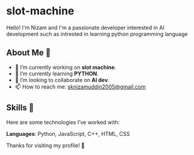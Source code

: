 # slot-machine
Hello! I'm Nizam and I'm a passionate developer interested in AI development such as intrested in learning python programming language

## About Me 🤖

- 🔭 I’m currently working on **slot machine**.
- 🌱 I’m currently learning **PYTHON**.
- 👯 I’m looking to collaborate on **AI dev**.
- 📫 How to reach me: sknizamuddin2005@gmail.com
 
## Skills 🔧

Here are some technologies I’ve worked with:

**Languages**: Python, JavaScript, C++, HTML, CSS
  
Thanks for visiting my profile! 🚀
